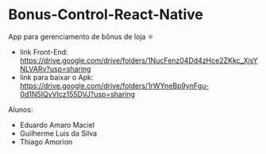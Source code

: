 # Bonus-Control-React-Native
App para gerenciamento de bônus de loja ⚛️

- link Front-End: https://drive.google.com/drive/folders/1NucFenz04Dd4zHce2ZKkc_XjsYNLVARv?usp=sharing
- link para baixar o Apk: https://drive.google.com/drive/folders/1rWYneBp9ynFgu-0d1N5IQvVIcz155DVJ?usp=sharing

Alunos: 
- Eduardo Amaro Maciel
- Guilherme Luis da Silva
- Thiago Amorion

